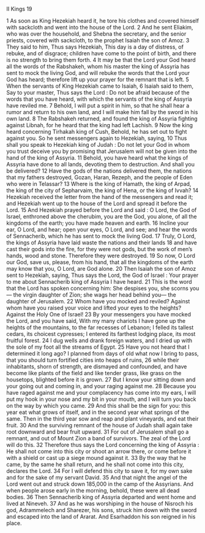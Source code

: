 II Kings 19

1	As soon as King Hezekiah heard it, he tore his clothes and covered himself with sackcloth and went into the house of the Lord.
2	And he sent Eliakim, who was over the household, and Shebna the secretary, and the senior priests, covered with sackcloth, to the prophet Isaiah the son of Amoz.
3	They said to him, Thus says Hezekiah, This day is a day of distress, of rebuke, and of disgrace; children have come to the point of birth, and there is no strength to bring them forth.
4	It may be that the Lord your God heard all the words of the Rabshakeh, whom his master the king of Assyria has sent to mock the living God, and will rebuke the words that the Lord your God has heard; therefore lift up your prayer for the remnant that is left.
5	When the servants of King Hezekiah came to Isaiah,
6	Isaiah said to them, Say to your master, Thus says the Lord : Do not be afraid because of the words that you have heard, with which the servants of the king of Assyria have reviled me.
7	Behold, I will put a spirit in him, so that he shall hear a rumor and return to his own land, and I will make him fall by the sword in his own land.
8	The Rabshakeh returned, and found the king of Assyria fighting against Libnah, for he heard that the king had left Lachish.
9	Now the king heard concerning Tirhakah king of Cush, Behold, he has set out to fight against you. So he sent messengers again to Hezekiah, saying,
10	Thus shall you speak to Hezekiah king of Judah : Do not let your God in whom you trust deceive you by promising that Jerusalem will not be given into the hand of the king of Assyria.
11	Behold, you have heard what the kings of Assyria have done to all lands, devoting them to destruction. And shall you be delivered?
12	Have the gods of the nations delivered them, the nations that my fathers destroyed, Gozan, Haran, Rezeph, and the people of Eden who were in Telassar?
13	Where is the king of Hamath, the king of Arpad, the king of the city of Sepharvaim, the king of Hena, or the king of Ivvah?
14	Hezekiah received the letter from the hand of the messengers and read it; and Hezekiah went up to the house of the Lord and spread it before the Lord.
15	And Hezekiah prayed before the Lord and said : O Lord, the God of Israel, enthroned above the cherubim, you are the God, you alone, of all the kingdoms of the earth; you have made heaven and earth.
16	Incline your ear, O Lord, and hear; open your eyes, O Lord, and see; and hear the words of Sennacherib, which he has sent to mock the living God.
17	Truly, O Lord, the kings of Assyria have laid waste the nations and their lands
18	and have cast their gods into the fire, for they were not gods, but the work of men’s hands, wood and stone. Therefore they were destroyed.
19	So now, O Lord our God, save us, please, from his hand, that all the kingdoms of the earth may know that you, O Lord, are God alone.
20	Then Isaiah the son of Amoz sent to Hezekiah, saying, Thus says the Lord, the God of Israel : Your prayer to me about Sennacherib king of Assyria I have heard.
21	This is the word that the Lord has spoken concerning him: She despises you, she scorns you— the virgin daughter of Zion; she wags her head behind you— the daughter of Jerusalem.
22	Whom have you mocked and reviled? Against whom have you raised your voice and lifted your eyes to the heights? Against the Holy One of Israel!
23	By your messengers you have mocked the Lord, and you have said, With my many chariots I have gone up the heights of the mountains, to the far recesses of Lebanon; I felled its tallest cedars, its choicest cypresses; I entered its farthest lodging place, its most fruitful forest.
24	I dug wells and drank foreign waters, and I dried up with the sole of my foot all the streams of Egypt.
25	Have you not heard that I determined it long ago? I planned from days of old what now I bring to pass, that you should turn fortified cities into heaps of ruins,
26	while their inhabitants, shorn of strength, are dismayed and confounded, and have become like plants of the field and like tender grass, like grass on the housetops, blighted before it is grown.
27	But I know your sitting down and your going out and coming in, and your raging against me.
28	Because you have raged against me and your complacency has come into my ears, I will put my hook in your nose and my bit in your mouth, and I will turn you back on the way by which you came.
29	And this shall be the sign for you: this year eat what grows of itself, and in the second year what springs of the same. Then in the third year sow and reap and plant vineyards, and eat their fruit.
30	And the surviving remnant of the house of Judah shall again take root downward and bear fruit upward.
31	For out of Jerusalem shall go a remnant, and out of Mount Zion a band of survivors. The zeal of the Lord will do this.
32	Therefore thus says the Lord concerning the king of Assyria : He shall not come into this city or shoot an arrow there, or come before it with a shield or cast up a siege mound against it.
33	By the way that he came, by the same he shall return, and he shall not come into this city, declares the Lord.
34	For I will defend this city to save it, for my own sake and for the sake of my servant David.
35	And that night the angel of the Lord went out and struck down 185,000 in the camp of the Assyrians. And when people arose early in the morning, behold, these were all dead bodies.
36	Then Sennacherib king of Assyria departed and went home and lived at Nineveh.
37	And as he was worshiping in the house of Nisroch his god, Adrammelech and Sharezer, his sons, struck him down with the sword and escaped into the land of Ararat. And Esarhaddon his son reigned in his place.

